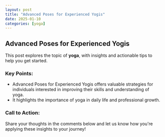 ```yaml
---
layout: post
title: "Advanced Poses for Experienced Yogis"
date: 2025-01-10
categories: [yoga]
---
```


## Advanced Poses for Experienced Yogis

This post explores the topic of **yoga**, with insights and actionable tips to help you get started.

### Key Points:
- Advanced Poses for Experienced Yogis offers valuable strategies for individuals interested in improving their skills and understanding of yoga.
- It highlights the importance of yoga in daily life and professional growth.

### Call to Action:
Share your thoughts in the comments below and let us know how you're applying these insights to your journey!
